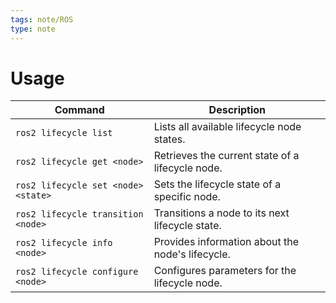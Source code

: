 ```yaml
---
tags: note/ROS
type: note
---
```

# Usage

|Command|Description|
|---|---|
|`ros2 lifecycle list`|Lists all available lifecycle node states.|
|`ros2 lifecycle get <node>`|Retrieves the current state of a lifecycle node.|
|`ros2 lifecycle set <node> <state>`|Sets the lifecycle state of a specific node.|
|`ros2 lifecycle transition <node>`|Transitions a node to its next lifecycle state.|
|`ros2 lifecycle info <node>`|Provides information about the node's lifecycle.|
|`ros2 lifecycle configure <node>`|Configures parameters for the lifecycle node.|
